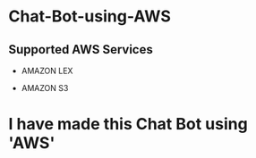 # Chat-Bot-using-AWS

## Supported AWS Services
- AMAZON LEX

- AMAZON S3

# I have made this Chat Bot using 'AWS' 
